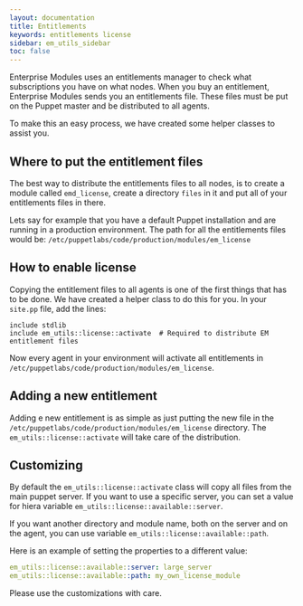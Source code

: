 ```yaml
---
layout: documentation
title: Entitlements
keywords: entitlements license
sidebar: em_utils_sidebar
toc: false
---
```


Enterprise Modules uses an entitlements manager to check what subscriptions you have on what nodes. When you buy an entitlement, Enterprise Modules sends you an entitlements file. These files must be put on the Puppet master and be distributed to all agents. 

To make this an easy process, we have created some helper classes to assist you.

## Where to put the entitlement files

The best way to distribute the entitlements files to all nodes, is to create a module called `emd_license`, create a directory `files` in it and put all of your entitlements files in there.

Lets say for example that you have a default Puppet installation and are running in a production environment. The path for all the entitlements files would be: `/etc/puppetlabs/code/production/modules/em_license`

## How to enable license

Copying the entitlement files to all agents is one of the first things that has to be done. We have created a helper class to do this for you. In your `site.pp` file, add the lines:

```puppet
include stdlib
include em_utils::license::activate  # Required to distribute EM entitlement files
```

Now every agent in your environment will activate all entitlements in `/etc/puppetlabs/code/production/modules/em_license`.

## Adding a new entitlement

Adding e new entitlement is as simple as just putting the new file in the `/etc/puppetlabs/code/production/modules/em_license` directory. The `em_utils::license::activate`  will take care of the distribution.

## Customizing

By default the `em_utils::license::activate` class will copy all files from the main puppet server. If you want to use a specific server, you can set a value for hiera variable `em_utils::license::available::server`. 

If you want another directory and module name, both on the server and on the agent, you can use variable `em_utils::license::available::path`.

Here is an example of setting the properties to a different value:

```yaml 
em_utils::license::available::server: large_server
em_utils::license::available::path: my_own_license_module
```

Please use the customizations with care. 
